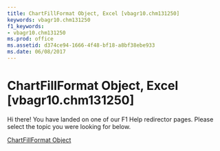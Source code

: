 ```yaml
---
title: ChartFillFormat Object, Excel [vbagr10.chm131250]
keywords: vbagr10.chm131250
f1_keywords:
- vbagr10.chm131250
ms.prod: office
ms.assetid: d374ce94-1666-4f48-bf18-a8bf38ebe933
ms.date: 06/08/2017
---
```



# ChartFillFormat Object, Excel [vbagr10.chm131250]

Hi there! You have landed on one of our F1 Help redirector pages. Please select the topic you were looking for below.

[ChartFillFormat Object](http://msdn.microsoft.com/library/e011f58f-141b-1b21-0db4-04a5c5e964c6%28Office.15%29.aspx)

